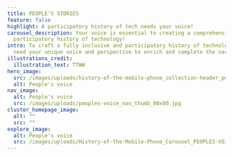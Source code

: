 ```yaml
---
title: PEOPLE'S STORIES
feature: false
highlight: A participatory history of tech needs your voice!
carousel_description: Your voice is essential to creating a comprehensive,
  participatory history of technology!
intro: To craft a fully inclusive and participatory history of technology, we
  need your unique voice and perspective to enrich and complete the narrative.
illustrations_credit:
  illustration_text: TTWW
hero_image:
  src: /images/uploads/history-of-the-mobile-phone_collection-header_people-s-voice-600.png
  alt: People's voice
nav_image:
  alt: People's voice
  src: /images/uploads/peoples-voice_nav_thumb_80x80.jpg
cluster_homepage_image:
  alt: ""
  src: ""
explore_image:
  alt: People's voice
  src: /images/uploads/History-of-the-Mobile-Phone_Carousel_PEOPLES-VOICE.jpg
---
```


